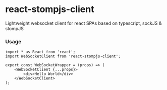 # react-stompjs-client
Lightweight websocket client for react SPAs based on typescript, sockJS & stompJS

### Usage
````shell
import * as React from 'react';
import WebSocketClient from 'react-stompjs-client';

export const WebSocketWrapper = (props) => (
    <WebSocketClient {...props}>
        <div>Hello World</div>
    </WebSocketClient>
);

````

